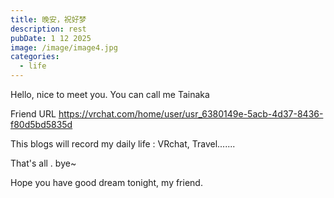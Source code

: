 ```yaml
---
title: 晚安，祝好梦
description: rest
pubDate: 1 12 2025
image: /image/image4.jpg
categories:
  - life
---
```


Hello, nice to meet you. You can call me Tainaka 

Friend  URL  https://vrchat.com/home/user/usr_6380149e-5acb-4d37-8436-f80d5bd5835d

This blogs will record my daily life : VRchat, Travel....... 

That's all . bye~

Hope you have good dream tonight, my friend.